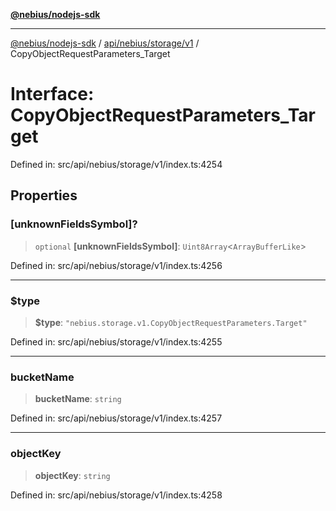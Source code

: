 [**@nebius/nodejs-sdk**](../../../../../README.md)

***

[@nebius/nodejs-sdk](../../../../../README.md) / [api/nebius/storage/v1](../README.md) / CopyObjectRequestParameters\_Target

# Interface: CopyObjectRequestParameters\_Target

Defined in: src/api/nebius/storage/v1/index.ts:4254

## Properties

### \[unknownFieldsSymbol\]?

> `optional` **\[unknownFieldsSymbol\]**: `Uint8Array`\<`ArrayBufferLike`\>

Defined in: src/api/nebius/storage/v1/index.ts:4256

***

### $type

> **$type**: `"nebius.storage.v1.CopyObjectRequestParameters.Target"`

Defined in: src/api/nebius/storage/v1/index.ts:4255

***

### bucketName

> **bucketName**: `string`

Defined in: src/api/nebius/storage/v1/index.ts:4257

***

### objectKey

> **objectKey**: `string`

Defined in: src/api/nebius/storage/v1/index.ts:4258
